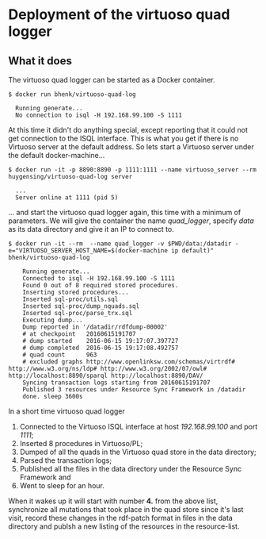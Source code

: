 # Deployment of the virtuoso quad logger

## What it does

The virtuoso quad logger can be started as a Docker container.


```
$ docker run bhenk/virtuoso-quad-log

  Running generate...
  No connection to isql -H 192.168.99.100 -S 1111
```
At this time it didn't do anything special, except reporting that it could not get connection
to the ISQL interface. This is what you get if there is no Virtuoso server at the default address.
So lets start a Virtuoso server under the default docker-machine...
```
$ docker run -it -p 8890:8890 -p 1111:1111 --name virtuoso_server --rm huygensing/virtuoso-quad-log server
```
```
  ...
  Server online at 1111 (pid 5)
```
... and start the virtuoso quad logger again, this time with a minimum of parameters. We will give
the container the name *quad_logger*, specify *data* as its data directory and give it an IP to
connect to.
```
$ docker run -it --rm  --name quad_logger -v $PWD/data:/datadir -e="VIRTUOSO_SERVER_HOST_NAME=$(docker-machine ip default)" bhenk/virtuoso-quad-log
```
```
    Running generate...
    Connected to isql -H 192.168.99.100 -S 1111
    Found 0 out of 8 required stored procedures.
    Inserting stored procedures...
    Inserted sql-proc/utils.sql
    Inserted sql-proc/dump_nquads.sql
    Inserted sql-proc/parse_trx.sql
    Executing dump...
    Dump reported in '/datadir/rdfdump-00002'
    # at checkpoint   20160615191707
    # dump started    2016-06-15 19:17:07.397727
    # dump completed  2016-06-15 19:17:08.492757
    # quad count      963
    # excluded graphs http://www.openlinksw.com/schemas/virtrdf# http://www.w3.org/ns/ldp# http://www.w3.org/2002/07/owl# http://localhost:8890/sparql http://localhost:8890/DAV/
    Syncing transaction logs starting from 20160615191707
    Published 3 resources under Resource Sync Framework in /datadir
    done. sleep 3600s
```
In a short time virtuoso quad logger

1. Connected to the Virtuoso ISQL interface at host *192.168.99.100* and port *1111*;
2. Inserted 8 procedures in Virtuoso/PL;
3. Dumped of all the quads in the Virtuoso quad store in the data directory;
4. Parsed the transaction logs;
5. Published all the files in the data directory under the Resource Sync Framework and
6. Went to sleep for an hour.

When it wakes up it will start with number **4.** from the above list, synchronize all
mutations that took place in the quad store since it's last visit, record these changes
in the rdf-patch format in files in the data directory and publsh a new listing of the
resources in the resource-list.



